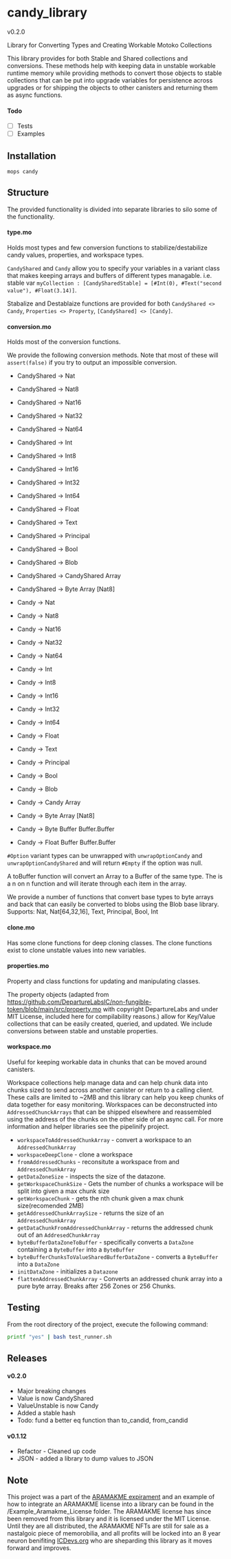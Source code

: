 # candy_library

v0.2.0

Library for Converting Types and Creating Workable Motoko Collections

This library provides for both Stable and Shared collections and conversions. These methods help with keeping data in unstable workable runtime memory while providing methods to convert those objects to stable collections that can be put into upgrade variables for persistence across upgrades or for shipping the objects to other canisters and returning them as async functions.

#### Todo

- [ ] Tests
- [ ] Examples

## Installation

```
mops candy
```

## Structure

The provided functionality is divided into separate libraries to silo some of the functionality.

#### type.mo

Holds most types and few conversion functions to stabilize/destabilize candy values, properties, and workspace types.

`CandyShared` and `Candy` allow you to specify your variables in a variant class that makes keeping arrays and buffers of different types managable. i.e. stable var `myCollection : [CandySharedStable] = [#Int(0), #Text("second value"), #Float(3.14)]`.

Stabalize and Destablaize functions are provided for both `CandyShared <> Candy`, `Properties <> Property`, `[CandyShared] <> [Candy]`.

#### conversion.mo

Holds most of the conversion functions.

We provide the following conversion methods. Note that most of these will `assert(false)` if you try to output an impossible conversion.

- CandyShared -> Nat
- CandyShared -> Nat8
- CandyShared -> Nat16
- CandyShared -> Nat32
- CandyShared -> Nat64
- CandyShared -> Int
- CandyShared -> Int8
- CandyShared -> Int16
- CandyShared -> Int32
- CandyShared -> Int64
- CandyShared -> Float
- CandyShared -> Text
- CandyShared -> Principal
- CandyShared -> Bool
- CandyShared -> Blob
- CandyShared -> CandyShared Array
- CandyShared -> Byte Array [Nat8]

- Candy -> Nat
- Candy -> Nat8
- Candy -> Nat16
- Candy -> Nat32
- Candy -> Nat64
- Candy -> Int
- Candy -> Int8
- Candy -> Int16
- Candy -> Int32
- Candy -> Int64
- Candy -> Float
- Candy -> Text
- Candy -> Principal
- Candy -> Bool
- Candy -> Blob
- Candy -> Candy Array
- Candy -> Byte Array [Nat8]
- Candy -> Byte Buffer Buffer.Buffer<Nat8>
- Candy -> Float Buffer Buffer.Buffer<Float>

`#Option` variant types can be unwrapped with `unwrapOptionCandy` and `unwrapOptionCandyShared` and will return `#Empty` if the option was null.

A toBuffer function will convert an Array to a Buffer of the same type. The is a n on n function and will iterate through each item in the array.

We provide a number of functions that convert base types to byte arrays and back that can easily be converted to blobs using the Blob base library. Supports: Nat, Nat[64,32,16], Text, Principal, Bool, Int

#### clone.mo

Has some clone functions for deep cloning classes. The clone functions exist to clone unstable values into new variables.

#### properties.mo

Property and class functions for updating and manipulating classes.

The property objects (adapted from https://github.com/DepartureLabsIC/non-fungible-token/blob/main/src/property.mo with copyright DepartureLabs and under MIT License, included here for compilability reasons.) allow for Key/Value collections that can be easily created, queried, and updated. We include conversions between stable and unstable properties.

#### workspace.mo

Useful for keeping workable data in chunks that can be moved around canisters.

Workspace collections help manage data and can help chunk data into chunks sized to send across another canister or return to a calling client. These calls are limited to ~2MB and this library can help you keep chunks of data together for easy monitoring. Workspaces can be deconstructed into `AddressedChunckArrays` that can be shipped elsewhere and reassembled using the address of the chunks on the other side of an async call. For more information and helper libraries see the pipelinify project.

- `workspaceToAddressedChunkArray` - convert a workspace to an `AddressedChunkArray`
- `workspaceDeepClone` - clone a workspace
- `fromAddressedChunks` - reconsitute a workspace from and `AddressedChunkArray`
- `getDataZoneSize` - inspects the size of the datazone.
- `getWorkspaceChunkSize` - Gets the number of chunks a workspace will be split into given a max chunk size
- `getWorkspaceChunk` - gets the nth chunk given a max chunk size(recomended 2MB)
- `getAddressedChunkArraySize` - returns the size of an `AddressedChunkArray`
- `getDataChunkFromAddressedChunkArray` - returns the addressed chunk out of an `AddresedChunkArray`
- `byteBufferDataZoneToBuffer` - specifically converts a `DataZone` containing a `ByteBuffer` into a `ByteBuffer`
- `byteBufferChunksToValueSharedBufferDataZone` - converts a `ByteBuffer` into a `DataZone`
- `initDataZone` - initializes a `Datazone`
- `flattenAddressedChunkArray` - Converts an addressed chunk array into a pure byte array. Breaks after 256 Zones or 256 Chunks.

## Testing

From the root directory of the project, execute the following command:

```bash
printf "yes" | bash test_runner.sh
```

## Releases

#### v0.2.0

- Major breaking changes
- Value is now CandyShared
- ValueUnstable is now Candy
- Added a stable hash
- Todo: fund a better eq function than to_candid, from_candid

#### v0.1.12

- Refactor - Cleaned up code
- JSON - added a library to dump values to JSON

## Note

This project was a part of the [ARAMAKME expirament](https://hwqwz-ryaaa-aaaai-aasoa-cai.raw.ic0.app/) and an example of how to integrate an ARAMAKME license into a library can be found in the /Example_Aramakme_License folder. The ARAMAKME license has since been removed from this library and it is licensed under the MIT License. Until they are all distributed, the ARAMAKME NFTs are still for sale as a nastalgoic piece of memorobilia, and all profits will be locked into an 8 year neuron benifiting [ICDevs.org](https://icdevs.org) who are sheparding this library as it moves forward and improves.
